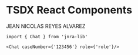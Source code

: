 # TSDX React Components

JEAN NICOLAS REYES ALVAREZ

```
import { Chat } from 'jnra-lib'

<Chat caseNumber={'123456'} role={'role'}/>
```
